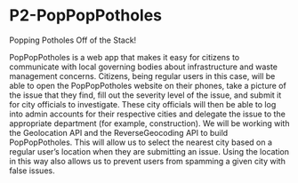 # P2-PopPopPotholes
Popping Potholes Off of the Stack!

PopPopPotholes is a web app that makes it easy for citizens to communicate with local governing bodies about infrastructure and waste management concerns. Citizens, being regular users in this case, will be able to open the PopPopPotholes website on their phones, take a picture of the issue that they find, fill out the severity level of the issue, and submit it for city officials to investigate. These city officials will then be able to log into admin accounts for their respective cities and delegate the issue to the appropriate department (for example, construction).
    We will be working with the Geolocation API and the ReverseGeocoding API to build PopPopPotholes. This will allow us to select the nearest city based on a regular user’s location when they are submitting an issue. Using the location in this way also allows us to prevent users from spamming a given city with false issues.
